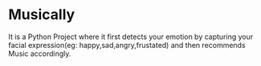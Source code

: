 # Musically
It is a Python Project where it first detects your emotion by capturing your facial expression(eg: happy,sad,angry,frustated) and then recommends Music accordingly.
